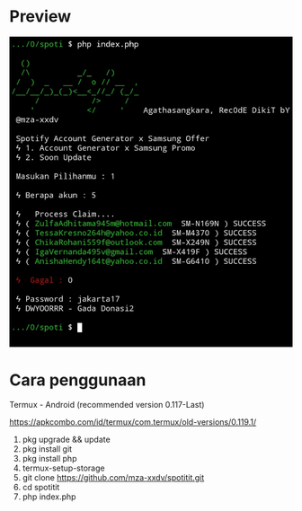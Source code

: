 # Preview
![IMG_20230616-154526942!](IMG_20230616-154526942.jpg)


# Cara penggunaan
Termux - Android (recommended version 0.117-Last)

https://apkcombo.com/id/termux/com.termux/old-versions/0.119.1/

1. pkg upgrade && update
2. pkg install git
3. pkg install php
4. termux-setup-storage
5. git clone https://github.com/mza-xxdv/spotitit.git
6. cd spotitit
7. php index.php
